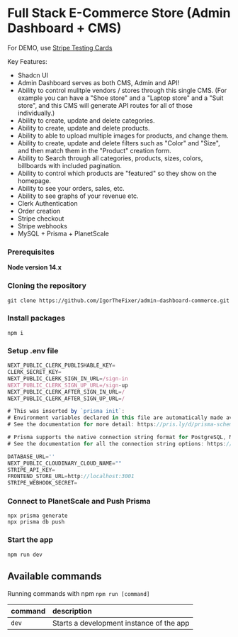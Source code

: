 # Full Stack E-Commerce Store (Admin Dashboard + CMS) 

For DEMO, use [Stripe Testing Cards](https://stripe.com/docs/testing)

Key Features:

- Shadcn UI
- Admin Dashboard serves as both CMS, Admin and API!
- Ability to control mulitple vendors / stores through this single CMS. (For example you can have a "Shoe store" and a "Laptop store" and a "Suit store", and this CMS will generate API routes for all of those individually.)
- Ability to create, update and delete categories.
- Ability to create, update and delete products.
- Ability to able to upload multiple images for products, and change them.
- Ability to create, update and delete filters such as "Color" and "Size", and then match them in the "Product" creation form.
- Ability to Search through all categories, products, sizes, colors, billboards with included pagination.
- Ability to control which products are "featured" so they show on the homepage.
- Ability to see your orders, sales, etc.
- Ability to see graphs of your revenue etc.
- Clerk Authentication
- Order creation
- Stripe checkout
- Stripe webhooks
- MySQL + Prisma + PlanetScale

### Prerequisites

**Node version 14.x**

### Cloning the repository

```shell
git clone https://github.com/IgorTheFixer/admin-dashboard-commerce.git
```

### Install packages

```shell
npm i
```

### Setup .env file


```js
NEXT_PUBLIC_CLERK_PUBLISHABLE_KEY=
CLERK_SECRET_KEY=
NEXT_PUBLIC_CLERK_SIGN_IN_URL=/sign-in
NEXT_PUBLIC_CLERK_SIGN_UP_URL=/sign-up
NEXT_PUBLIC_CLERK_AFTER_SIGN_IN_URL=/
NEXT_PUBLIC_CLERK_AFTER_SIGN_UP_URL=/

# This was inserted by `prisma init`:
# Environment variables declared in this file are automatically made available to Prisma.
# See the documentation for more detail: https://pris.ly/d/prisma-schema#accessing-environment-variables-from-the-schema

# Prisma supports the native connection string format for PostgreSQL, MySQL, SQLite, SQL Server, MongoDB and CockroachDB.
# See the documentation for all the connection string options: https://pris.ly/d/connection-strings

DATABASE_URL=''
NEXT_PUBLIC_CLOUDINARY_CLOUD_NAME=""
STRIPE_API_KEY=
FRONTEND_STORE_URL=http://localhost:3001
STRIPE_WEBHOOK_SECRET=
```

### Connect to PlanetScale and Push Prisma
```shell
npx prisma generate
npx prisma db push
```


### Start the app

```shell
npm run dev
```

## Available commands

Running commands with npm `npm run [command]`

| command         | description                              |
| :-------------- | :--------------------------------------- |
| `dev`           | Starts a development instance of the app |